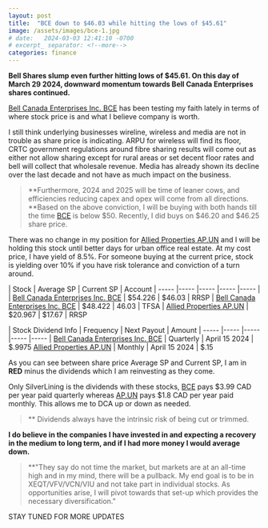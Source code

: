 ```yaml
---
layout: post
title:  "BCE down to $46.03 while hitting the lows of $45.61"
image: /assets/images/bce-1.jpg
# date:   2024-03-03 12:41:10 -0700
# excerpt_ separator: <!--more-->
categories: finance
---
```

<p><b>Bell Shares slump even further hitting lows of $45.61. On this day of March 29 2024, downward momentum towards Bell Canada Enterprises shares continued.</b></p>

[Bell Canada Enterprises Inc. BCE](https://money.tmx.com/en/quote/BCE) has been testing my faith lately in terms of where stock price is and what I believe company is worth. 

I still think underlying businesses wireline, wireless and media are not in trouble as share price is indicating. ARPU for wireless will find its floor, CRTC government regulations around fibre sharing results will come out as either not allow sharing except for rural areas or set decent floor rates and bell will collect that wholesale revenue.
Media has already shown its decline over the last decade and not have as much impact on the business. 
>**Furthermore, 2024 and 2025 will be time of leaner cows, and efficiencies reducing capex and opex will come from all directions.  
**Based on the above conviction, I will be buying with both hands till the time [BCE](https://money.tmx.com/en/quote/BCE) is below $50. Recently, I did buys on $46.20 and $46.25 share price.

There was no change in my position for [Allied Properties AP.UN](https://money.tmx.com/en/quote/AP.UN) and I will be holding this stock until better days for urban office real estate. At my cost price, I have yield of 8.5%. For someone buying at the current price, stock is yielding over 10% if you have risk tolerance and conviction of a turn around. 


| Stock | Average SP |  Current SP | Account
| ----- |----- |----- |----- |----- |
| [Bell Canada Enterprises Inc. BCE](https://money.tmx.com/en/quote/BCE) | $54.226 | $46.03 | RRSP
| [Bell Canada Enterprises Inc. BCE](https://money.tmx.com/en/quote/BCE) | $48.422 | 46.03 | TFSA
| [Allied Properties AP.UN](https://money.tmx.com/en/quote/AP.UN) | $20.967 | $17.67 | RRSP 


| Stock Dividend Info | Frequency |  Next Payout | Amount
| ----- |----- |----- |----- |----- |
[Bell Canada Enterprises Inc. BCE](https://money.tmx.com/en/quote/BCE) | Quarterly | April 15 2024 | $.9975
[Allied Properties AP.UN](https://money.tmx.com/en/quote/AP.UN) | Monthly | April 15 2024 | $.15



As you can see between share price Average SP and Current SP, I am in **RED** minus the dividends which I am reinvesting as they come.

Only SilverLining is the dividends with these stocks, [BCE](https://money.tmx.com/en/quote/BCE) pays $3.99 CAD per year paid quarterly whereas [AP.UN](https://money.tmx.com/en/quote/AP.UN) pays $1.8 CAD per year paid monthly. This allows me to DCA up or down as needed. 
>** Dividends always have the intrinsic risk of being cut or trimmed.

**I do believe in the companies I have invested in and expecting a recovery in the medium to long term, and if I had more money I would average down.**

>**"They say do not time the market, but markets are at an all-time high and in my mind, there will be a pullback. My end goal is to be in XEQT/VFV/VCN/VIU and not take part in individual stocks. As opportunities arise, I will pivot towards that set-up which provides the necessary diversification."

STAY TUNED FOR MORE UPDATES

<!-- [BCE](https://money.tmx.com/en/quote/BCE) dividend of $.9975 CAD had ex-dividend of Mar 15 2024 and payout date of April 15 2024. 

[AP.UN](https://money.tmx.com/en/quote/AP.UN) dividend of $.15 had ex-dividend of Mar 28 2024 and payout date of April 15 2024. -->


<!-- ![RRSP Portfolio March 8 2024](/assets/images/img-4.jpg) -->

<!-- [BCE](https://money.tmx.com/en/quote/BCE)
[AP.UN](https://money.tmx.com/en/quote/AP.UN) -->
